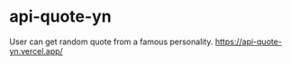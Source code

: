 # api-quote-yn
 
User can get random quote from a famous personality.
https://api-quote-yn.vercel.app/
